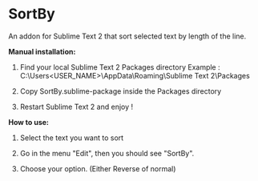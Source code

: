 SortBy
======

An addon for Sublime Text 2 that sort selected text by length of the line.

<b>Manual installation:</b>

1) Find your local Sublime Text 2 Packages directory
Example : C:\Users\<USER_NAME>\AppData\Roaming\Sublime Text 2\Packages
  
2) Copy SortBy.sublime-package inside the Packages directory

3) Restart Sublime Text 2 and enjoy !

<b>How to use:</b>
1) Select the text you want to sort

2) Go in the menu "Edit", then you should see "SortBy".

3) Choose your option. (Either Reverse of normal)
